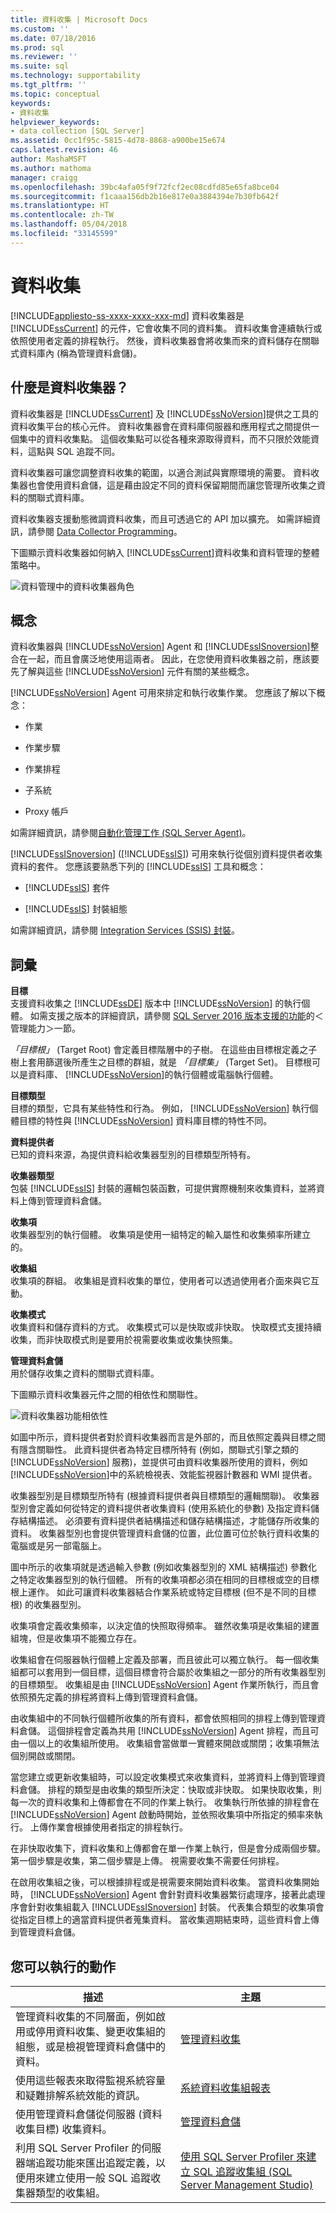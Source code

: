 ```yaml
---
title: 資料收集 | Microsoft Docs
ms.custom: ''
ms.date: 07/18/2016
ms.prod: sql
ms.reviewer: ''
ms.suite: sql
ms.technology: supportability
ms.tgt_pltfrm: ''
ms.topic: conceptual
keywords:
- 資料收集
helpviewer_keywords:
- data collection [SQL Server]
ms.assetid: 0cc1f95c-5815-4d78-8868-a900be15e674
caps.latest.revision: 46
author: MashaMSFT
ms.author: mathoma
manager: craigg
ms.openlocfilehash: 39bc4afa05f9f72fcf2ec08cdfd85e65fa8bce04
ms.sourcegitcommit: f1caaa156db2b16e817e0a3884394e7b30fb642f
ms.translationtype: HT
ms.contentlocale: zh-TW
ms.lasthandoff: 05/04/2018
ms.locfileid: "33145599"
---
```

# <a name="data-collection"></a>資料收集
[!INCLUDE[appliesto-ss-xxxx-xxxx-xxx-md](../../includes/appliesto-ss-xxxx-xxxx-xxx-md.md)]
  資料收集器是 [!INCLUDE[ssCurrent](../../includes/sscurrent-md.md)] 的元件，它會收集不同的資料集。 資料收集會連續執行或依照使用者定義的排程執行。 然後，資料收集器會將收集而來的資料儲存在關聯式資料庫內 (稱為管理資料倉儲)。  
  
## <a name="what-is-data-collector"></a>什麼是資料收集器？ 
 資料收集器是 [!INCLUDE[ssCurrent](../../includes/sscurrent-md.md)] 及 [!INCLUDE[ssNoVersion](../../includes/ssnoversion-md.md)]提供之工具的資料收集平台的核心元件。 資料收集器會在資料庫伺服器和應用程式之間提供一個集中的資料收集點。 這個收集點可以從各種來源取得資料，而不只限於效能資料，這點與 SQL 追蹤不同。  
  
 資料收集器可讓您調整資料收集的範圍，以適合測試與實際環境的需要。 資料收集器也會使用資料倉儲，這是藉由設定不同的資料保留期間而讓您管理所收集之資料的關聯式資料庫。  
  
 資料收集器支援動態微調資料收集，而且可透過它的 API 加以擴充。 如需詳細資訊，請參閱 [Data Collector Programming](http://msdn.microsoft.com/library/53b4752b-055d-4716-b2bc-75b4cce84101)。  
  
 下圖顯示資料收集器如何納入 [!INCLUDE[ssCurrent](../../includes/sscurrent-md.md)]資料收集和資料管理的整體策略中。  
  
 ![資料管理中的資料收集器角色](../../relational-databases/data-collection/media/datacollectorroleindatastrategy.gif "資料管理中的資料收集器角色")  
  
## <a name="concepts"></a>概念  
 資料收集器與 [!INCLUDE[ssNoVersion](../../includes/ssnoversion-md.md)] Agent 和 [!INCLUDE[ssISnoversion](../../includes/ssisnoversion-md.md)]整合在一起，而且會廣泛地使用這兩者。 因此，在您使用資料收集器之前，應該要先了解與這些 [!INCLUDE[ssNoVersion](../../includes/ssnoversion-md.md)] 元件有關的某些概念。  
  
 [!INCLUDE[ssNoVersion](../../includes/ssnoversion-md.md)] Agent 可用來排定和執行收集作業。 您應該了解以下概念：  
  
-   作業  
  
-   作業步驟  
  
-   作業排程  
  
-   子系統  
  
-   Proxy 帳戶  
  
 如需詳細資訊，請參閱[自動化管理工作 &#40;SQL Server Agent&#41;](http://msdn.microsoft.com/library/541ee5ac-2c9f-4b74-b4f0-13b7bd5920b0)。  
  
 [!INCLUDE[ssISnoversion](../../includes/ssisnoversion-md.md)] ([!INCLUDE[ssIS](../../includes/ssis-md.md)]) 可用來執行從個別資料提供者收集資料的套件。 您應該要熟悉下列的 [!INCLUDE[ssIS](../../includes/ssis-md.md)] 工具和概念：  
  
-   [!INCLUDE[ssIS](../../includes/ssis-md.md)] 套件  
  
-   [!INCLUDE[ssIS](../../includes/ssis-md.md)] 封裝組態  
  
 如需詳細資訊，請參閱 [Integration Services &#40;SSIS&#41; 封裝](../../integration-services/integration-services-ssis-packages.md)。  
  
## <a name="terminology"></a>詞彙  
 **目標**  
 支援資料收集之 [!INCLUDE[ssDE](../../includes/ssde-md.md)] 版本中 [!INCLUDE[ssNoVersion](../../includes/ssnoversion-md.md)] 的執行個體。 如需支援之版本的詳細資訊，請參閱 [SQL Server 2016 版本支援的功能](~/sql-server/editions-and-supported-features-for-sql-server-2016.md)的＜管理能力＞一節。  
  
 *「目標根」* (Target Root) 會定義目標階層中的子樹。 在這些由目標根定義之子樹上套用篩選後所產生之目標的群組，就是 *「目標集」* (Target Set)。 目標根可以是資料庫、 [!INCLUDE[ssNoVersion](../../includes/ssnoversion-md.md)]的執行個體或電腦執行個體。  
  
**目標類型**  
 目標的類型，它具有某些特性和行為。 例如， [!INCLUDE[ssNoVersion](../../includes/ssnoversion-md.md)] 執行個體目標的特性與 [!INCLUDE[ssNoVersion](../../includes/ssnoversion-md.md)] 資料庫目標的特性不同。  
  
 **資料提供者**  
 已知的資料來源，為提供資料給收集器型別的目標類型所特有。  
  
**收集器類型**  
 包裝 [!INCLUDE[ssIS](../../includes/ssis-md.md)] 封裝的邏輯包裝函數，可提供實際機制來收集資料，並將資料上傳到管理資料倉儲。  
  
 **收集項**  
 收集器型別的執行個體。 收集項是使用一組特定的輸入屬性和收集頻率所建立的。  
  
 **收集組**  
 收集項的群組。 收集組是資料收集的單位，使用者可以透過使用者介面來與它互動。  
  
 **收集模式**  
 收集資料和儲存資料的方式。 收集模式可以是快取或非快取。 快取模式支援持續收集，而非快取模式則是要用於視需要收集或收集快照集。  
  
 **管理資料倉儲**  
 用於儲存收集之資料的關聯式資料庫。  
  
 下圖顯示資料收集器元件之間的相依性和關聯性。  
  
 ![資料收集器功能相依性](../../relational-databases/data-collection/media/dc-functional-dependencies.gif "資料收集器功能相依性")  
  
 如圖中所示，資料提供者對於資料收集器而言是外部的，而且依照定義與目標之間有隱含關聯性。 此資料提供者為特定目標所特有 (例如，關聯式引擎之類的 [!INCLUDE[ssNoVersion](../../includes/ssnoversion-md.md)] 服務)，並提供可由資料收集器所使用的資料，例如 [!INCLUDE[ssNoVersion](../../includes/ssnoversion-md.md)]中的系統檢視表、效能監視器計數器和 WMI 提供者。  
  
 收集器型別是目標類型所特有 (根據資料提供者與目標類型的邏輯關聯)。 收集器型別會定義如何從特定的資料提供者收集資料 (使用系統化的參數) 及指定資料儲存結構描述。 必須要有資料提供者結構描述和儲存結構描述，才能儲存所收集的資料。 收集器型別也會提供管理資料倉儲的位置，此位置可位於執行資料收集的電腦或是另一部電腦上。  
  
 圖中所示的收集項就是透過輸入參數 (例如收集器型別的 XML 結構描述) 參數化之特定收集器型別的執行個體。 所有的收集項都必須在相同的目標根或空的目標根上運作。 如此可讓資料收集器結合作業系統或特定目標根 (但不是不同的目標根) 的收集器型別。  
  
 收集項會定義收集頻率，以決定值的快照取得頻率。 雖然收集項是收集組的建置組塊，但是收集項不能獨立存在。  
  
 收集組會在伺服器執行個體上定義及部署，而且彼此可以獨立執行。 每一個收集組都可以套用到一個目標，這個目標會符合屬於收集組之一部分的所有收集器型別的目標類型。 收集組是由 [!INCLUDE[ssNoVersion](../../includes/ssnoversion-md.md)] Agent 作業所執行，而且會依照預先定義的排程將資料上傳到管理資料倉儲。  
  
 由收集組中的不同執行個體所收集的所有資料，都會依照相同的排程上傳到管理資料倉儲。 這個排程會定義為共用 [!INCLUDE[ssNoVersion](../../includes/ssnoversion-md.md)] Agent 排程，而且可由一個以上的收集組所使用。 收集組會當做單一實體來開啟或關閉；收集項無法個別開啟或關閉。  
  
 當您建立或更新收集組時，可以設定收集模式來收集資料，並將資料上傳到管理資料倉儲。 排程的類型是由收集的類型所決定：快取或非快取。 如果快取收集，則每一次的資料收集和上傳都會在不同的作業上執行。 收集執行所依據的排程會在 [!INCLUDE[ssNoVersion](../../includes/ssnoversion-md.md)] Agent 啟動時開始，並依照收集項中所指定的頻率來執行。 上傳作業會根據使用者指定的排程執行。  
  
 在非快取收集下，資料收集和上傳都會在單一作業上執行，但是會分成兩個步驟。 第一個步驟是收集，第二個步驟是上傳。 視需要收集不需要任何排程。  
  
 在啟用收集組之後，可以根據排程或是視需要來開始資料收集。 當資料收集開始時， [!INCLUDE[ssNoVersion](../../includes/ssnoversion-md.md)] Agent 會針對資料收集器繁衍處理序，接著此處理序會針對收集組載入 [!INCLUDE[ssISnoversion](../../includes/ssisnoversion-md.md)] 封裝。 代表集合類型的收集項會從指定目標上的適當資料提供者蒐集資料。 當收集週期結束時，這些資料會上傳到管理資料倉儲。  
  
## <a name="things-you-can-do"></a>您可以執行的動作  
  
|描述|主題|  
|----------------------|-----------|  
|管理資料收集的不同層面，例如啟用或停用資料收集、變更收集組的組態，或是檢視管理資料倉儲中的資料。|[管理資料收集](../../relational-databases/data-collection/manage-data-collection.md)|  
|使用這些報表來取得監視系統容量和疑難排解系統效能的資訊。|[系統資料收集組報表](../../relational-databases/data-collection/system-data-collection-set-reports.md)|  
|使用管理資料倉儲從伺服器 (資料收集目標) 收集資料。|[管理資料倉儲](../../relational-databases/data-collection/management-data-warehouse.md)| 
|利用 SQL Server Profiler 的伺服器端追蹤功能來匯出追蹤定義，以便用來建立使用一般 SQL 追蹤收集器類型的收集組。| [使用 SQL Server Profiler 來建立 SQL 追蹤收集組 (SQL Server Management Studio)](https://msdn.microsoft.com/library/cc645955(v=sql.130).aspx)
  
  


